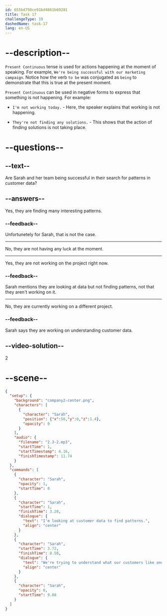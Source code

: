```yaml
---
id: 655bd798ce91bd4861b69281
title: Task 17
challengeType: 19
dashedName: task-17
lang: en-US
---
```


<!-- (Audio) Sarah: I'm looking at customer data to find patterns. We're trying to understand what our customers like and what they buy, but we're not having any luck at the moment. -->

# --description--

`Present Continuous` tense is used for actions happening at the moment of speaking. For example, `We're being successful with our marketing campaign`. Notice how the verb `to be` was conjugated as `being` to demonstrate that this is true at the present moment.

`Present Continuous` can be used in negative forms to express that something is not happening. For example:

- `I'm not working today.` - Here, the speaker explains that working is not happening.

- `They're not finding any solutions.` - This shows that the action of finding solutions is not taking place.

# --questions--

## --text--

Are Sarah and her team being successful in their search for patterns in customer data?

## --answers--

Yes, they are finding many interesting patterns.

### --feedback--

Unfortunetely for Sarah, that is not the case.

---

No, they are not having any luck at the moment.

---

Yes, they are not working on the project right now.

### --feedback--

Sarah mentions they are looking at data but not finding patterns, not that they aren't working on it.

---

No, they are currently working on a different project.

### --feedback--

Sarah says they are working on understanding customer data.

## --video-solution--

2

# --scene--

```json
{
  "setup": {
    "background": "company2-center.png",
    "characters": [
      {
        "character": "Sarah",
        "position": {"x":50,"y":0,"z":1.4},
        "opacity": 0
      }
    ],
    "audio": {
      "filename": "2.3-2.mp3",
      "startTime": 1,
      "startTimestamp": 4.16,
      "finishTimestamp": 11.74
    }
  },
  "commands": [
    {
      "character": "Sarah",
      "opacity": 1,
      "startTime": 0
    },
    {
      "character": "Sarah",
      "startTime": 1,
      "finishTime": 3.28,
      "dialogue": {
        "text": "I'm looking at customer data to find patterns.",
        "align": "center"
      }
    },
    {
      "character": "Sarah",
      "startTime": 3.72,
      "finishTime": 8.58,
      "dialogue": {
        "text": "We're trying to understand what our customers like and what they buy, but we're not having any luck at the moment.",
        "align": "center"
      }
    },
    {
      "character": "Sarah",
      "opacity": 0,
      "startTime": 9.08
    }
  ]
}
```
